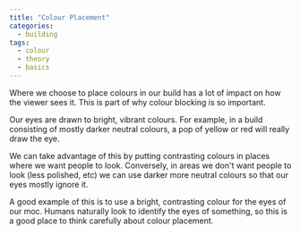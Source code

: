 ```yaml
---
title: "Colour Placement"
categories:
  - building
tags:
  - colour
  - theory
  - basics
---
```


Where we choose to place colours in our build has a lot of impact on how the viewer sees it. This is part of why colour blocking is so important.

Our eyes are drawn to bright, vibrant colours. For example, in a build consisting of mostly darker neutral colours, a pop of yellow or red will really draw the eye.

We can take advantage of this by putting contrasting colours in places where we want people to look. Conversely, in areas we don't want people to look (less polished, etc) we can use darker more neutral colours so that our eyes mostly ignore it.

A good example of this is to use a bright, contrasting colour for the eyes of our moc. Humans naturally look to identify the eyes of something, so this is a good place to think carefully about colour placement.
